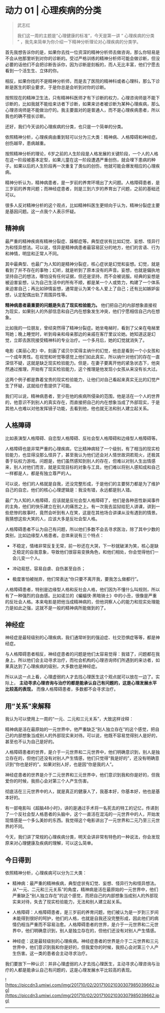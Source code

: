 # 动力 01 | 心理疾病的分类

> 武志红
> 
> 我们这一周的主题是“心理健康的标准”，今天是第一讲 “ 心理疾病的分类 ” ，我先来简单为你介绍一下精神分析理论对心理疾病的分类学。

首先我想告诉你的是，如果你去找一位资深的精神分析师去做咨询，那么你轻易是不会从他那里听到对你的诊断的。受过严格训练的精神分析师可能会做诊断，但没必要的话他们不会把诊断告诉你，因为诊断是刻板的，而人无比丰富，他们宁愿去看到一个活生生、立体的你。

相反，如果你找的不是精神分析师，而是去了医院的精神科或者心理科，那么下诊断是医生的职业要求，于是你总是会听到对你的诊断。

按照现在的精神卫生法，只有精神科医师才有下诊断的权力，心理咨询师是不能下诊断的，比如我就不能给来访者下诊断，如果来访者被诊断为某种心理疾病，那么心理咨询师是不能做治疗的。我主要面对的是普通人，而不是心理疾病患者，所以我也的确不擅长诊断。

还好，我们今天谈的心理疾病的分类，也只是一个简单的分类。

依照精神分析，心理疾病由重到轻可以分为三大类：精神病、人格障碍和神经症。创伤越早，患病越重。

按照精神分析的理论，6岁之前的人生阶段是人格发展的关键阶段，一个人的人格在这一阶段被基本定型，如果儿童在这一阶段遭遇严重创伤，就会埋下患病的种子。如果以后的人生阶段再一次重复了类似的创伤，他就可能会爆发相应的心理疾病。

精神分析认为，精神病患者，是一岁前的养育环境出了大问题。人格障碍患者，是三岁前的养育问题；而神经症患者，则是三到六岁的养育出了问题，之前的基础还可以。

很多人反对精神分析的这个观点，比如精神科医生更倾向于认为，精神分裂症主要是基因问题。这一点我个人表示怀疑。

## 精神病

最严重的精神疾病有精神分裂症、躁郁症等。典型症状有比如幻觉、妄想、怪异行为和怪异想法。可以说，怪异是精神病患者最容易区分的地方，他们的言语、行为和神情，明显和正常人不同。

其中最典型、也最广为人知的是精神分裂症，核心症状是幻觉和妄想。幻觉，就是看到了并不存在的事物；幻听，就是听到了原本没有的声音。妄想，也就是偏执地坚持自己的想法，哪怕没有任何证据，但还是坚持，而不会被说服。经典的妄想是被迫害妄想，认为自己生活中的所有不顺，都是某一个人或势力，构建了一个体系来迫害自己；再比如钟情妄想，通常是认为某个名人爱上了自己；还有比如嫉妒妄想，认定配偶出轨了周围异性等。

 **精神病患者最重要的问题是失去了现实检验能力。** 他们把自己的内部想象直接视为现实，如果别人的外部信息和自己内在想象发生冲突，他们宁愿相信自己内在想象。

比如我的一位朋友，曾经突然得了精神分裂症。她坐电梯时，看到了父亲在电梯里骂她；晚上睡觉时，听到母亲和母亲那边的亲戚在客厅里议论她。她知道这是幻觉，立即去医院接受精神科的专业治疗。一个多月后，她的幻觉就消失了。

电影《美丽心灵》中，刻画了诺贝尔奖得主纳什的幻觉，他总是看到一个小女孩和一个成年男性。在视觉和听觉等感觉上他们如此真实，所以纳什对他们的存在一直深信不疑，这就是缺乏现实检验能力。但是，在妻子要离开他的紧急状态下，他突然通过推理，开始有了现实检验能力，这个推理是他发现小女孩从来没有长大过。

这两个例子都是靠着宝贵的现实检验能力，让他们对自己看起来真实无比的幻觉产生了怀疑，这就给疗愈提供了可能。

我们可以说，精神病患者，至少在他的疾病所侵染的范围，他是活在一个人的世界的，他意识不到别人的真实存在，而直接把自己的内在想象当成了外部现实，于是其他人也难以对他发挥镜子功能，去看到他，他也就无法和别人建立起关系。

## 人格障碍

比如表演型人格障碍、自恋型人格障碍、反社会型人格障碍和边缘型人格障碍等。

人格障碍也是非常严重的心理疾病，它比精神病轻了一个级别，有了相当的现实检验能力，也显得没那么怪异了，甚至我认为他们还会对人情世故洞若观火，还极其善于玩权力游戏。问题是，他们虽然感知到别人的存在，但难以对别人生出情感来，别人对他们而言，就是实现目标的对象与工具，他们难以将别人感知成和自己一样都是人，都是有独立尊严的人。

可以说，他们的人格就是自我，还没完整形成，于是他们的主要努力都是为了维护自己的自恋，他们的核心心理逻辑是：我没有错，永远都是别人错。

最广为人知的人格障碍，应该就是反社会型人格障碍了，他们是各种恶性新闻事件的主角，他们的快乐建立在别人的痛苦之上。有一次我去监狱给犯人讲课，讲到一些悲惨的故事时，竟然会听到有人在笑，这是在其他场合讲课从没有遇到的情景。我猜想这些大笑的人，应该大多是反社会型人格。

人格障碍患者不认为自己有问题，所以他们多数不会去寻求医治，除了其中少数的类别，比如边缘型人格患者。总体来说有三个特点：

* 不稳定，情绪非常反复无常，前一秒还在大哭，下一秒就破涕为笑，核心是缺乏稳定的自我意象，导致他们很容易变换角色，和他们相处，你会觉得他们一会儿变一个人。

* 冲动易怒，容易自虐、自伤甚至自杀；

* 极度害怕被抛弃，他们常表达“你只要不离开我，要我怎么做都行”。

人格障碍患者，特别是边缘型人格和反社会人格，他们因为不懂什么叫规则，所以有了一种强烈的自由感。比如诺兰的《蝙蝠侠·黑暗骑士》中的小丑，很像是严重的反社会人格。本来电影是把他当成精神病的，但他洞察人心的能力和现实处理能力是如此之强，这就不是一般的精神病所能做到的了。

## 神经症

神经症是最轻级别的心理疾病，我们通常听到的强迫症、社交恐惧症等等，都是神经症。

与人格障碍患者相反，神经症患者的问题是他们太容易觉得：我错了，问题都在我身上。所以他们会主动寻求治疗，而社会机构的心理咨询师们所遇到的来访者，如果真达到了心理疾病的级别，大多数也是神经症。

所以从这一点上看，心理虚弱的人才去找心理医生这个观点就可以放在一边了。实际上， **主动寻求心理咨询与治疗的都是能承认自己有问题的，这是心理发展水平比较高的表现，** 而像人格障碍患者，多数都不会寻求治疗。

## 用“关系”来解释

我认为可以使用上一周的“一元、二元和三元关系”，大致这样诠释：

精神病是活在最原始的一元世界中，他严重缺乏“别人独立存在”的这个感觉，把自己的内部想象当成别人的外部现实来对待。可以说，他既不容易觉得别人是好的，甚至也不认为自己是好的。

人格障碍患者的世界，是介于一元世界和二元世界中，他们明确意识到，别人是独立存在的，但他们还没有对别人产生情感，他们只觉得“我是好的”，还没有明确意识到“你也是好的”。如果对别人好，也是因“你是我的人”。

神经症患者的世界是介于二元世界和三元世界中，他们意识到我和你是好的，但我爱你的时候，我担心会对第三个人产生伤害。

彻底活在三元世界中的人，就是真正的健康人了，我基本好，你基本好，他也是基本好的。

有一部电影叫《超脑48小时》，讲的是通过手术将一名死去的特工的记忆，传递到了一个反社会型人格患者的头脑中，这个一直活在混沌的一元世界中的人，开始发现情感是一个多么美妙的东西。我觉得这个电影讲出了一元世界和二元乃至三元世界的不同。

今天，我们讲了常规的心理疾病分类，明天会讲非常有特色的一种说法，你会发现原来对心理健康及疾病的理解，可以这么简单。

## 今日得到

依照精神分析，心理疾病可以分为三大类： 

* 精神病：最严重的精神疾病，典型症状有幻觉、妄想、怪异行为和怪异想法。从“一元、二元和三元关系”的角度，精神病是活在最原始的一元世界中，他们严重缺乏“别人独立存在”的这个感觉，而把自己的内部想象当成别人的外部现实来对待，失去了现实检验能力，无法和别人建立起关系。

* 人格障碍：人格障碍患者，是三岁前的养育问题，他们被认为是一岁到三岁间未能得到很好的呵护，他们的人格，也就是自我还没完整形成，因此他们的病情仍相当严重而不容易治愈。人格障碍患者的世界，是介于一元世界和二元世界中，他们明确意识到，别人是独立存在的，但他们还没有对别人产生情感。

* 神经症：这是最轻级别的心理疾病。神经症患者的世界是介于二元世界和三元世界中，他们意识到我和你是好的，但我爱你的时候，我担心会对第三个人产生伤害。这一类的患者会主动寻求治疗。 

我们要放下一种认识：并非心理虚弱的人才去找心理医生，主动寻求心理咨询与治疗的人都是能承认自己有问题的，这是心理发展水平比较高的表现。

![https://piccdn3.umiwi.com/img/201710/02/201710021030307985039662.jpg](https://piccdn3.umiwi.com/img/201710/02/201710021030307985039662.jpg)

---

